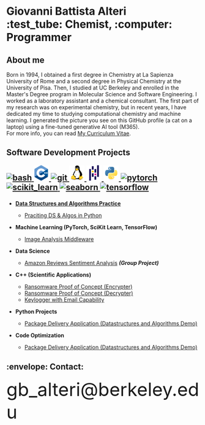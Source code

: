 <h1>Giovanni Battista Alteri <br/> :test_tube: Chemist</a>, :computer: Programmer</a></h1>


<h2>About me</h2>

Born in 1994, I obtained a first degree in Chemistry at La Sapienza University of Rome and a second degree in Physical Chemistry at the University of Pisa. Then, I studied at UC Berkeley and enrolled in the Master's Degree program in Molecular Science and Software Engineering. I worked as a laboratory assistant and a chemical consultant. The first part of my research was on experimental chemistry, but in recent years, I have dedicated my time to studying computational chemistry and machine learning. I generated the picture you see on this GitHub profile (a cat on a laptop) using a fine-tuned generative AI tool (M365). </br>
For more info, you can read [My Curriculum Vitae](https://drive.google.com/file/d/1BdVuQtMdLQpORM4sNjZfXSdmeIMQMAu5/view?usp=sharing).


<h2> Software Development Projects <p align="left"> <a href="https://www.gnu.org/software/bash/" target="_blank" rel="noreferrer"> <img src="https://www.vectorlogo.zone/logos/gnu_bash/gnu_bash-icon.svg" alt="bash" width="40" height="40"/> <a href="https://www.w3schools.com/cpp/" target="_blank" rel="noreferrer"> <img src="https://raw.githubusercontent.com/devicons/devicon/master/icons/cplusplus/cplusplus-original.svg" alt="cplusplus" width="40" height="40"/> </a> <a href="https://git-scm.com/" target="_blank" rel="noreferrer"> <img src="https://www.vectorlogo.zone/logos/git-scm/git-scm-icon.svg" alt="git" width="40" height="40"/> <a href="https://www.linux.org/" target="_blank" rel="noreferrer"> <img src="https://raw.githubusercontent.com/devicons/devicon/master/icons/linux/linux-original.svg" alt="linux" width="40" height="40"/> </a> <a href="https://pandas.pydata.org/" target="_blank" rel="noreferrer"> <img src="https://raw.githubusercontent.com/devicons/devicon/2ae2a900d2f041da66e950e4d48052658d850630/icons/pandas/pandas-original.svg" alt="pandas" width="40" height="40"/> </a> <a href="https://www.python.org" target="_blank" rel="noreferrer"> <img src="https://raw.githubusercontent.com/devicons/devicon/master/icons/python/python-original.svg" alt="python" width="40" height="40"/> <a href="https://pytorch.org/" target="_blank" rel="noreferrer"> <img src="https://www.vectorlogo.zone/logos/pytorch/pytorch-icon.svg" alt="pytorch" width="40" height="40"/> </a> <a href="https://scikit-learn.org/" target="_blank" rel="noreferrer"> <img src="https://upload.wikimedia.org/wikipedia/commons/0/05/Scikit_learn_logo_small.svg" alt="scikit_learn" width="40" height="40"/> </a> <a href="https://seaborn.pydata.org/" target="_blank" rel="noreferrer"> <img src="https://seaborn.pydata.org/_images/logo-mark-lightbg.svg" alt="seaborn" width="40" height="40"/> </a> <a href="https://www.tensorflow.org" target="_blank" rel="noreferrer"> <img src="https://www.vectorlogo.zone/logos/tensorflow/tensorflow-icon.svg" alt="tensorflow" width="40" height="40"/> </h2>

- <b>Data Structures and Algorithms Practice </b>
  - [Praciting DS & Algos in Python](https://github.com/joshmadakor1/Algorithms-Practice)
- <b> Machine Learning (PyTorch, SciKit Learn, TensorFlow)</b>
  - [Image Analysis Middleware](https://github.com/joshmadakor1/4chan-Image-Analysis-Middleware-C964) 
- <b>Data Science</b>
  - [Amazon Reviews Sentiment Analysis](https://github.com/GbAlteri/Amazon-Reviews-Sentiment-Analysis) <b><i>(Group Project)</b></i>

- <b>C++ (Scientific Applications)</b>
  - [Ransomware Proof of Concept (Encrypter)](https://github.com/joshmadakor1/EncrypterPOC)
  - [Ransomware Proof of Concept (Decrypter)](https://github.com/joshmadakor1/DecrypterPOC)
  - [Keylogger with Email Capability](https://github.com/joshmadakor1/Key-Logger-With-Email)
- <b>Python Projects</b>
  - [Package Delivery Application (Datastructures and Algorithms Demo)](https://github.com/joshmadakor1/Package-Delivery-Pathfinding-Algorithm)
- <b>Code Optimization</b>
  - [Package Delivery Application (Datastructures and Algorithms Demo)](https://github.com/joshmadakor1/Package-Delivery-Pathfinding-Algorithm)

<h2> :envelope: Contact: </h2>
<font size = "7"> gb_alteri@berkeley.edu </font>

